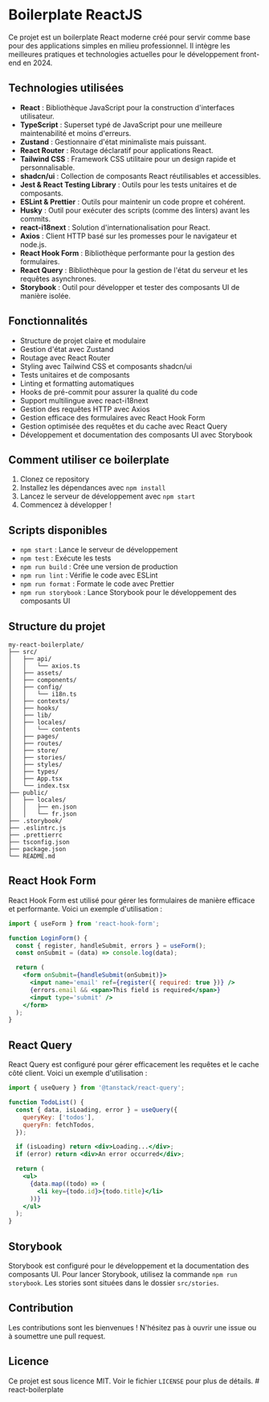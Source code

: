 # Boilerplate ReactJS

Ce projet est un boilerplate React moderne créé pour servir comme base pour des applications simples en milieu professionnel. Il intègre les meilleures pratiques et technologies actuelles pour le développement front-end en 2024.

## Technologies utilisées

- **React** : Bibliothèque JavaScript pour la construction d'interfaces utilisateur.
- **TypeScript** : Superset typé de JavaScript pour une meilleure maintenabilité et moins d'erreurs.
- **Zustand** : Gestionnaire d'état minimaliste mais puissant.
- **React Router** : Routage déclaratif pour applications React.
- **Tailwind CSS** : Framework CSS utilitaire pour un design rapide et personnalisable.
- **shadcn/ui** : Collection de composants React réutilisables et accessibles.
- **Jest & React Testing Library** : Outils pour les tests unitaires et de composants.
- **ESLint & Prettier** : Outils pour maintenir un code propre et cohérent.
- **Husky** : Outil pour exécuter des scripts (comme des linters) avant les commits.
- **react-i18next** : Solution d'internationalisation pour React.
- **Axios** : Client HTTP basé sur les promesses pour le navigateur et node.js.
- **React Hook Form** : Bibliothèque performante pour la gestion des formulaires.
- **React Query** : Bibliothèque pour la gestion de l'état du serveur et les requêtes asynchrones.
- **Storybook** : Outil pour développer et tester des composants UI de manière isolée.

## Fonctionnalités

- Structure de projet claire et modulaire
- Gestion d'état avec Zustand
- Routage avec React Router
- Styling avec Tailwind CSS et composants shadcn/ui
- Tests unitaires et de composants
- Linting et formatting automatiques
- Hooks de pré-commit pour assurer la qualité du code
- Support multilingue avec react-i18next
- Gestion des requêtes HTTP avec Axios
- Gestion efficace des formulaires avec React Hook Form
- Gestion optimisée des requêtes et du cache avec React Query
- Développement et documentation des composants UI avec Storybook

## Comment utiliser ce boilerplate

1. Clonez ce repository
2. Installez les dépendances avec `npm install`
3. Lancez le serveur de développement avec `npm start`
4. Commencez à développer !

## Scripts disponibles

- `npm start` : Lance le serveur de développement
- `npm test` : Exécute les tests
- `npm run build` : Crée une version de production
- `npm run lint` : Vérifie le code avec ESLint
- `npm run format` : Formate le code avec Prettier
- `npm run storybook` : Lance Storybook pour le développement des composants UI

## Structure du projet

```
my-react-boilerplate/
├── src/
│   ├── api/
│   │   └── axios.ts
│   ├── assets/
│   ├── components/
│   ├── config/
│   │   └── i18n.ts
│   ├── contexts/
│   ├── hooks/
│   ├── lib/
│   ├── locales/
│   │   └── contents
│   ├── pages/
│   ├── routes/
│   ├── store/
│   ├── stories/
│   ├── styles/
│   ├── types/
│   ├── App.tsx
│   └── index.tsx
├── public/
│   ├── locales/
│   │   ├── en.json
│   │   └── fr.json
├── .storybook/
├── .eslintrc.js
├── .prettierrc
├── tsconfig.json
├── package.json
└── README.md
```

## React Hook Form

React Hook Form est utilisé pour gérer les formulaires de manière efficace et performante. Voici un exemple d'utilisation :

```jsx
import { useForm } from 'react-hook-form';

function LoginForm() {
  const { register, handleSubmit, errors } = useForm();
  const onSubmit = (data) => console.log(data);

  return (
    <form onSubmit={handleSubmit(onSubmit)}>
      <input name='email' ref={register({ required: true })} />
      {errors.email && <span>This field is required</span>}
      <input type='submit' />
    </form>
  );
}
```

## React Query

React Query est configuré pour gérer efficacement les requêtes et le cache côté client. Voici un exemple d'utilisation :

```jsx
import { useQuery } from '@tanstack/react-query';

function TodoList() {
  const { data, isLoading, error } = useQuery({
    queryKey: ['todos'],
    queryFn: fetchTodos,
  });

  if (isLoading) return <div>Loading...</div>;
  if (error) return <div>An error occurred</div>;

  return (
    <ul>
      {data.map((todo) => (
        <li key={todo.id}>{todo.title}</li>
      ))}
    </ul>
  );
}
```

## Storybook

Storybook est configuré pour le développement et la documentation des composants UI. Pour lancer Storybook, utilisez la commande `npm run storybook`. Les stories sont situées dans le dossier `src/stories`.

## Contribution

Les contributions sont les bienvenues ! N'hésitez pas à ouvrir une issue ou à soumettre une pull request.

## Licence

Ce projet est sous licence MIT. Voir le fichier `LICENSE` pour plus de détails.
#   r e a c t - b o i l e r p l a t e  
 